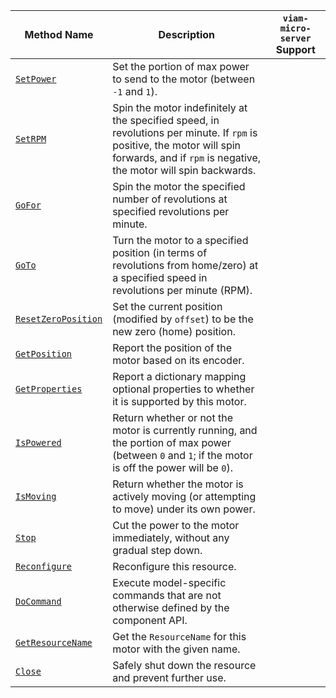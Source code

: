 <!-- prettier-ignore -->
| Method Name | Description | `viam-micro-server` Support |
| ----------- | ----------- | --------------------------- |
| [`SetPower`](/dev/reference/apis/components/motor/#setpower) | Set the portion of max power to send to the motor (between `-1` and `1`). | <p class="center-text"><i class="fas fa-check" title="yes"></i></p> |
| [`SetRPM`](/dev/reference/apis/components/motor/#setrpm) | Spin the motor indefinitely at the specified speed, in revolutions per minute. If `rpm` is positive, the motor will spin forwards, and if `rpm` is negative, the motor will spin backwards. |  |
| [`GoFor`](/dev/reference/apis/components/motor/#gofor) | Spin the motor the specified number of revolutions at specified revolutions per minute. |  |
| [`GoTo`](/dev/reference/apis/components/motor/#goto) | Turn the motor to a specified position (in terms of revolutions from home/zero) at a specified speed in revolutions per minute (RPM). |  |
| [`ResetZeroPosition`](/dev/reference/apis/components/motor/#resetzeroposition) | Set the current position (modified by `offset`) to be the new zero (home) position. |  |
| [`GetPosition`](/dev/reference/apis/components/motor/#getposition) | Report the position of the motor based on its encoder. | <p class="center-text"><i class="fas fa-check" title="yes"></i></p> |
| [`GetProperties`](/dev/reference/apis/components/motor/#getproperties) | Report a dictionary mapping optional properties to whether it is supported by this motor. | <p class="center-text"><i class="fas fa-check" title="yes"></i></p> |
| [`IsPowered`](/dev/reference/apis/components/motor/#ispowered) | Return whether or not the motor is currently running, and the portion of max power (between `0` and `1`; if the motor is off the power will be `0`). |  |
| [`IsMoving`](/dev/reference/apis/components/motor/#ismoving) | Return whether the motor is actively moving (or attempting to move) under its own power. | <p class="center-text"><i class="fas fa-check" title="yes"></i></p> |
| [`Stop`](/dev/reference/apis/components/motor/#stop) | Cut the power to the motor immediately, without any gradual step down. | <p class="center-text"><i class="fas fa-check" title="yes"></i></p> |
| [`Reconfigure`](/dev/reference/apis/components/motor/#reconfigure) | Reconfigure this resource. |  |
| [`DoCommand`](/dev/reference/apis/components/motor/#docommand) | Execute model-specific commands that are not otherwise defined by the component API. |
| [`GetResourceName`](/dev/reference/apis/components/motor/#getresourcename) | Get the `ResourceName` for this motor with the given name. |  |
| [`Close`](/dev/reference/apis/components/motor/#close) | Safely shut down the resource and prevent further use. |  |
